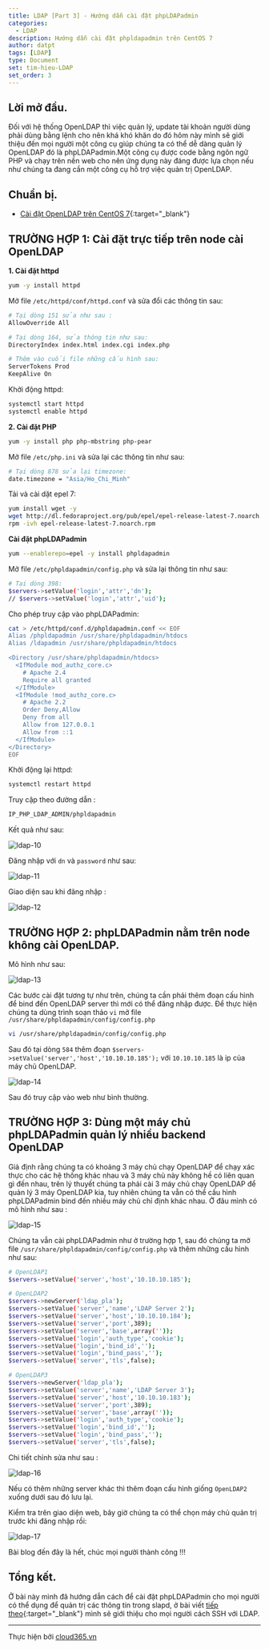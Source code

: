 ```yaml
---
title: LDAP [Part 3] - Hướng dẫn cài đặt phpLDAPadmin
categories:
  - LDAP
description: Hướng dẫn cài đặt phpldapadmin trên CentOS 7
author: datpt
tags: [LDAP]
type: Document
set: tim-hieu-LDAP
set_order: 3
---
```


## Lời mở đầu.

Đối với hệ thống OpenLDAP thì việc quản lý, update tài khoản người dùng phải dùng bằng lệnh cho nên khá khó khăn do đó hôm này mình sẽ giới thiệu đến mọi người một công cụ giúp chúng ta có thể dễ dàng quản lý OpenLDAP đó là phpLDAPadmin.Một công cụ được code bằng ngôn ngữ PHP và chạy trên nền web cho nên ứng dụng này đáng được lựa chọn nếu như chúng ta đang cần một công cụ hỗ trợ việc quản trị OpenLDAP.

## Chuẩn bị.

- [Cài đặt OpenLDAP trên CentOS 7](https://cloud365.vn/ldap/LDAP-part-2-cai-dat-ldap-centos-7/){:target="_blank"}

## TRƯỜNG HỢP 1: Cài đặt trực tiếp trên node cài OpenLDAP

**1. Cài đặt httpd**

```sh
yum -y install httpd
```

Mở file `/etc/httpd/conf/httpd.conf` và sửa đổi các thông tin sau:

```sh
# Tại dòng 151 sửa như sau :
AllowOverride All

# Tại dòng 164, sửa thông tin như sau:
DirectoryIndex index.html index.cgi index.php

# Thêm vào cuối file những cấu hình sau:
ServerTokens Prod
KeepAlive On
```

Khởi động httpd:

```sh
systemctl start httpd
systemctl enable httpd
```

**2. Cài đặt PHP**

```sh
yum -y install php php-mbstring php-pear
```

Mở file `/etc/php.ini` và sửa lại các thông tin như sau:

```sh
# Tại dòng 878 sửa lại timezone:
date.timezone = "Asia/Ho_Chi_Minh"
```

Tải và cài dặt epel 7:

```sh
yum install wget -y
wget http://dl.fedoraproject.org/pub/epel/epel-release-latest-7.noarch.rpm
rpm -ivh epel-release-latest-7.noarch.rpm
```

**Cài đặt phpLDAPadmin**

```sh
yum --enablerepo=epel -y install phpldapadmin
```

Mở file `/etc/phpldapadmin/config.php` và sửa lại thông tin như sau:

```sh
# Tại dòng 398:
$servers->setValue('login','attr','dn');
// $servers->setValue('login','attr','uid');
```

Cho phép truy cập vào phpLDAPadmin:

```sh
cat > /etc/httpd/conf.d/phpldapadmin.conf << EOF
Alias /phpldapadmin /usr/share/phpldapadmin/htdocs
Alias /ldapadmin /usr/share/phpldapadmin/htdocs

<Directory /usr/share/phpldapadmin/htdocs>
  <IfModule mod_authz_core.c>
    # Apache 2.4
    Require all granted
  </IfModule>
  <IfModule !mod_authz_core.c>
    # Apache 2.2
    Order Deny,Allow
    Deny from all
    Allow from 127.0.0.1
    Allow from ::1
  </IfModule>
</Directory>
EOF
```

Khởi động lại httpd:

```sh
systemctl restart httpd
```

Truy cập theo đường dẫn :

```sh
IP_PHP_LDAP_ADMIN/phpldapadmin
```

Kết quả như sau:

![ldap-10](/images/img-ldap-datpt/ldap-10.png)

Đăng nhập với `dn` và `password` như sau:

![ldap-11](/images/img-ldap-datpt/ldap-11.png)

Giao diện sau khi đăng nhập :

![ldap-12](/images/img-ldap-datpt/ldap-12.png)

## TRƯỜNG HỢP 2: phpLDAPadmin nằm trên node không cài OpenLDAP.

Mô hình như sau:

![ldap-13](/images/img-ldap-datpt/ldap-13.png)

Các bước cài đặt tương tự như trên, chúng ta cần phải thêm đoạn cấu hình để bind đến OpenLDAP server thì mới có thể đăng nhập được. Để thực hiện chúng ta dùng trình soạn thảo `vi` mở file `/usr/share/phpldapadmin/config/config.php`

```sh
vi /usr/share/phpldapadmin/config/config.php
```

Sau đó tại dòng `584` thêm đoạn `$servers->setValue('server','host','10.10.10.185');` với `10.10.10.185` là ip của máy chủ OpenLDAP.

![ldap-14](/images/img-ldap-datpt/ldap-14.png)

Sau đó truy cập vào web như bình thường.

## TRƯỜNG HỢP 3: Dùng một máy chủ phpLDAPadmin quản lý nhiều backend OpenLDAP

Giả định rằng chúng ta có khoảng 3 máy chủ chạy OpenLDAP để chạy xác thực cho các hệ thống khác nhau và 3 máy chủ này không hề có liên quan gì đến nhau, trên lý thuyết chúng ta phải cài 3 máy chủ chạy OpenLDAP để quản lý 3 máy OpenLDAP kia, tuy nhiên chúng ta vẫn có thể cấu hình phpLDAPadmin bind đến nhiều máy chủ chỉ định khác nhau. Ở đâu mình có mô hình như sau :

![ldap-15](/images/img-ldap-datpt/ldap-15.png)

Chúng ta vẫn cài phpLDAPadmin như ở trường hợp 1, sau đó chúng ta mở file `/usr/share/phpldapadmin/config/config.php` và thêm những cấu hình như sau:

```sh
# OpenLDAP1
$servers->setValue('server','host','10.10.10.185');

# OpenLDAP2
$servers->newServer('ldap_pla');
$servers->setValue('server','name','LDAP Server 2');
$servers->setValue('server','host','10.10.10.184');
$servers->setValue('server','port',389);
$servers->setValue('server','base',array(''));
$servers->setValue('login','auth_type','cookie');
$servers->setValue('login','bind_id','');
$servers->setValue('login','bind_pass','');
$servers->setValue('server','tls',false);

# OpenLDAP3
$servers->newServer('ldap_pla');
$servers->setValue('server','name','LDAP Server 3');
$servers->setValue('server','host','10.10.10.183');
$servers->setValue('server','port',389);
$servers->setValue('server','base',array(''));
$servers->setValue('login','auth_type','cookie');
$servers->setValue('login','bind_id','');
$servers->setValue('login','bind_pass','');
$servers->setValue('server','tls',false);
```

Chi tiết chỉnh sửa như sau :

![ldap-16](/images/img-ldap-datpt/ldap-16.png)

Nếu có thêm những server khác thì thêm đoạn cấu hình giống `OpenLDAP2` xuống dưới sau đó lưu lại.

Kiểm tra trên giao diện web, bây giờ chúng ta có thể chọn máy chủ quản trị trước khi đăng nhập rồi:

![ldap-17](/images/img-ldap-datpt/ldap-17.png)

Bài blog đến đây là hết, chúc mọi người thành công !!!



## Tổng kết.

Ở bài này mình đã hướng dẫn cách để  cài đặt phpLDAPadmin cho mọi người có thể dụng để quản trị các thông tin trong slapd, ở bài viết [tiếp theo](https://cloud365.vn/ldap/LDAP-part-4-Ldap-xac-thuc-ssh/){:target="_blank"} mình sẽ giới thiệu cho mọi người cách SSH với LDAP.

---

Thực hiện bởi <a href="https://cloud365.vn/" target="_blank">cloud365.vn</a>
